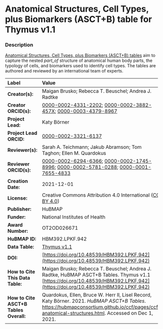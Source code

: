 # Anatomical Structures, Cell Types, plus Biomarkers (ASCT+B) table for Thymus v1.1

### Description
[Anatomical Structures, Cell Types, plus Biomarkers (ASCT+B) tables](https://hubmapconsortium.github.io/ccf/pages/ccf-anatomical-structures.html) aim to capture the nested *part_of* structure of anatomical human body parts, the typology of cells, and biomarkers used to identify cell types. The tables are authored and reviewed by an international team of experts.

| Label | Value |
| :------------- |:-------------|
| **Creator(s):** | Maigan Brusko; Rebecca T. Beuschel; Andrea J. Radtke |
| **Creator ORCID(s):** | [0000-0002-4331-2202](https://orcid.org/0000-0002-4331-2202); [0000-0002-3882-457X](https://orcid.org/0000-0002-3882-457X); [0000-0003-4379-8967](https://orcid.org/0000-0003-4379-8967) |
| **Project Lead:** | Katy B&ouml;rner |
| **Project Lead ORCID:** | [0000-0002-3321-6137](https://orcid.org/0000-0002-3321-6137) |
| **Reviewer(s):** | Sarah A. Teichmann; Jakub Abramson; Tom Taghon; Ellen M. Quardokus  |
| **Reviewer ORCID(s):** | [0000-0002-6294-6366](https://orcid.org/0000-0002-6294-6366); [0000-0002-1745-8996](https://orcid.org/0000-0002-1745-8996); [0000-0002-5781-0288](https://orcid.org/0000-0002-5781-0288); [0000-0001-7655-4833](https://orcid.org/0000-0001-7655-4833) |
| **Creation Date:** | 2021-12-01 |
| **License:** | Creative Commons Attribution 4.0 International ([CC BY 4.0](https://creativecommons.org/licenses/by/4.0/)) |
| **Publisher:** | HuBMAP |
| **Funder:** | National Institutes of Health |
| **Award Number:** | OT2OD026671 |
| **HuBMAP ID:** | HBM392.LPKF.942 |
| **Data Table:** | [Thymus v1.1](https://hubmapconsortium.github.io/ccf-releases/v1.1/asct-b/ASCT-B_VH_Thymus.csv)  |
| **DOI:** | [https://doi.org/10.48539/HBM392.LPKF.942](https://doi.org/10.48539/HBM392.LPKF.942) |
| **How to Cite This Data Table:** | Maigan Brusko; Rebecca T. Beuschel; Andrea J. Radtke, HuBMAP ASCT+B Tables. Thymus v1.1 [https://doi.org/10.48539/HBM392.LPKF.942](https://doi.org/10.48539/HBM392.LPKF.942) |
| **How to Cite ASCT+B Tables Overall:** | Quardokus, Ellen, Bruce W. Herr II, Lisel Record, Katy B&ouml;rner. 2021. *HuBMAP ASCT+B Tables*. https://hubmapconsortium.github.io/ccf/pages/ccf-anatomical-structures.html. Accessed on Dec 1, 2021. |
